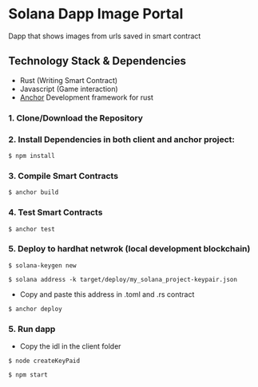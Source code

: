 # Solana Dapp Image Portal
Dapp that shows images from urls saved in smart contract

## Technology Stack & Dependencies

- Rust (Writing Smart Contract)
- Javascript (Game interaction)
- [Anchor](https://github.com/coral-xyz/anchor) Development framework for rust


### 1. Clone/Download the Repository

### 2. Install Dependencies in both client and anchor project:
```
$ npm install
```

### 3. Compile Smart Contracts
```
$ anchor build
```

### 4. Test Smart Contracts
```
$ anchor test
```

### 5. Deploy to hardhat netwrok (local development blockchain)
```
$ solana-keygen new
```
```
$ solana address -k target/deploy/my_solana_project-keypair.json
```
- Copy and paste this address in .toml and .rs contract
```
$ anchor deploy
```

### 5. Run dapp
- Copy the idl in the client folder
```
$ node createKeyPaid
```
```
$ npm start
```



